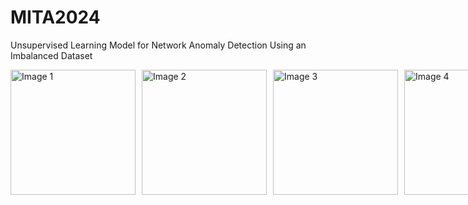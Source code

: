 # MITA2024
Unsupervised Learning Model for Network Anomaly Detection Using an Imbalanced Dataset

<div style="display: flex;">
  <img src="https://github.com/user-attachments/assets/1c41fcf5-12c7-4aa5-9102-6f25f2b5ba0a" alt="Image 1" width="200" style="margin-right: 10px;">
  <img src="https://github.com/user-attachments/assets/e9ad185a-9c4b-4aff-b735-27e1b423cfb6" alt="Image 2" width="200" style="margin-right: 10px;">
  <img src="https://github.com/user-attachments/assets/cbe61b99-f6c0-4d5b-ba44-72a89e7fb363" alt="Image 3" width="200" style="margin-right: 10px;">
  <img src="https://github.com/user-attachments/assets/721b426e-8a36-40ec-bb68-d493552c5c5a" alt="Image 4" width="200">
</div>
